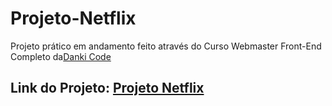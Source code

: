 # Projeto-Netflix 

Projeto prático em andamento feito através do Curso Webmaster Front-End Completo da[Danki Code](https://cursos.dankicode.com/)

## Link do Projeto: [Projeto Netflix]()
